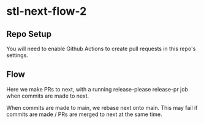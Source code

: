 # stl-next-flow-2

## Repo Setup
You will need to enable Github Actions to create pull requests in this repo's settings.

## Flow
Here we make PRs to next, with a running release-please release-pr job when commits are made to next.  

When commits are made to main, we rebase next onto main. This may fail if commits are made / PRs are merged to next at the same time. 